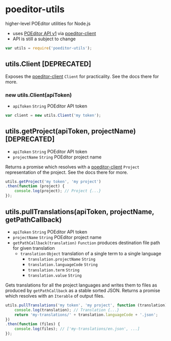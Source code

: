 # poeditor-utils

higher-level POEditor utilities for Node.js

* uses [POEditor API v1][1] via [poeditor-client][2]
* API is still a subject to change

[1]: https://poeditor.com/api_reference/
[2]: https://github.com/janjakubnanista/poeditor-client

```js
var utils = require('poeditor-utils');
```

## utils.Client [DEPRECATED]

Exposes the [poeditor-client][2]  `Client` for practicality. See the docs there for more.

### new utils.Client(apiToken)

* `apiToken` `String` POEditor API token

```js
var client = new utils.Client('my token');
```

## utils.getProject(apiToken, projectName) [DEPRECATED]

* `apiToken` `String` POEditor API token
* `projectName` `String` POEditor project name

Returns a promise which resolves with a [poeditor-client][2] `Project` representation of the project. See the docs there for more.

```js
utils.getProject('my token', 'my project')
.then(function (project) {
	console.log(project); // Project {...}
});
```

## utils.pullTranslations(apiToken, projectName, getPathCallback)

* `apiToken` `String` POEditor API token
* `projectName` `String` POEditor project name
* `getPathCallback(translation)` `Function` produces destination file path for given translation
	* `translation` `Object` translation of a single term to a single language
		* `translation.projectName` `String`
		* `translation.languageCode` `String`
		* `translation.term` `String`
		* `translation.value` `String`

Gets translations for all the project languages and writes them to files as produced by `getPathCallback` as a stable sorted JSON. Returns a promise which resolves with an `Iterable` of output files.

```js
utils.pullTranslations('my token', 'my project', function (translation) {
	console.log(translation); // Translation {...}
	return 'my-translations/' + translation.languageCode + '.json';
})
.then(function (files) {
	console.log(files); // ['my-translations/en.json', ...]
});
```
